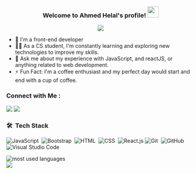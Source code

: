 


<h3 align="center" flex="wrap" width="500">
  Welcome to Ahmed Helal's profile!
  <img src="https://media.giphy.com/media/hvRJCLFzcasrR4ia7z/giphy.gif" width="30">
</h3>

<!-- Typing SVG by DenverCoder1 - https://github.com/DenverCoder1/readme-typing-svg -->
<p align="center">
  <a href="https://github.com/DenverCoder1/readme-typing-svg"><img src="https://readme-typing-svg.herokuapp.com/?lines=FRONT-END%20web%20developer;Always%20learning%20new%20things&font=Fira%20Code&center=true&width=440&height=45&color=f75c7e&vCenter=true&size=22"></a>
</p> 

- 🏢 I'm a front-end developer
- 👨‍💻 As a CS student, I'm constantly learning and exploring new technologies to improve my skills.
- 💬 Ask me about my experience with JavaScript, and reactJS, or anything related to web development.
- ⚡ Fun Fact: I'm a coffee enthusiast and my perfect day would start and end with a cup of coffee.


### Connect with Me :

<a href="https://www.linkedin.com/in/ahmed-helal-2165b8156/" target="_blank"><img src="https://img.shields.io/badge/-Ahmed%20Helal-0077B5?style=for-the-badge&logo=Linkedin&logoColor=white"/></a>
<a href="https://t.me/HELAALL" target="_blank"><img src="https://img.shields.io/badge/-Ahmed%20Helal-0077B5?style=for-the-badge&logo=Telegram&logoColor=white"/></a>
### 🛠 &nbsp;Tech Stack
![JavaScript](https://img.shields.io/badge/-JavaScript-05122A?style=flat&logo=javascript)&nbsp;
![Bootstrap](https://img.shields.io/badge/-Bootstrap-05122A?style=flat&logo=bootstrap&logoColor=563D7C)&nbsp;
![HTML](https://img.shields.io/badge/-HTML-05122A?style=flat&logo=HTML5)&nbsp;
![CSS](https://img.shields.io/badge/-CSS-05122A?style=flat&logo=CSS3&logoColor=1572B6)&nbsp;
![React.js](https://img.shields.io/badge/-React-05122A?style=flat&logo=react)
![Git](https://img.shields.io/badge/-Git-05122A?style=flat&logo=git)&nbsp;
![GitHub](https://img.shields.io/badge/-GitHub-05122A?style=flat&logo=github)&nbsp;
![Visual Studio Code](https://img.shields.io/badge/-Visual%20Studio%20Code-05122A?style=flat&logo=visual-studio-code&logoColor=007ACC)&nbsp;






<img align="left" src="https://github-readme-stats.vercel.app/api/top-langs?username=HELAL15&show_icons=true&locale=en&layout=compact&theme=radical" alt="most used languages" />
<br>
<a href="https://komarev.com/ghpvc/?username=HELAL15&style=for-the-badge">
    <img src="https://komarev.com/ghpvc/?username=HELAL15&style=for-the-badge">
</a>
